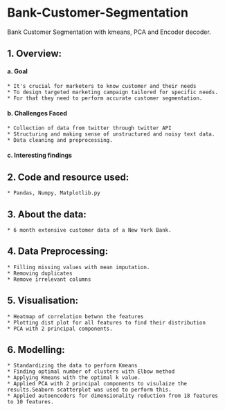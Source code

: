 # Bank-Customer-Segmentation
Bank Customer Segmentation with kmeans, PCA and Encoder decoder.

## 1. Overview:					
#### a. Goal
 	* It's crucial for marketers to know customer and their needs				
	* To design targeted marketing campaign tailored for specific needs.				
	* For that they need to perform accurate customer segmentation.				
					

#### b. Challenges Faced	
	* Collection of data from twitter through twitter API				
	* Structuring and making sense of unstructured and noisy text data.				
	* Data cleaning and preprocessing.				
					
#### c. Interesting findings					
					
					
					
					
					
					
## 2. Code and resource used:	
  	* Pandas, Numpy, Matplotlib.py				
					
## 3. About the data:
	* 6 month extensive customer data of a New York Bank.				
					
					
## 4. Data Preprocessing:	
  	* Filling missing values with mean imputation.				
	* Removing duplicates				
	* Remove irrelevant columns				
					
## 5. Visualisation:
 	* Heatmap of correlation betwnn the features				
	* Plotting dist plot for all features to find their distribution				
	* PCA with 2 principal components.				
					
## 6. Modelling:
 	* Standardizing the data to perform Kmeans				
	* Finding optimal number of clusters with Elbow method				
	* Applying Kmeans with the optimal k value.				
	* Applied PCA with 2 principal components to visulaize the results.Seaborn scatterplot was used to perform this.				
	* Applied autoencoders for dimensionality reduction from 18 features to 10 features.				
					
					
					
					
					
